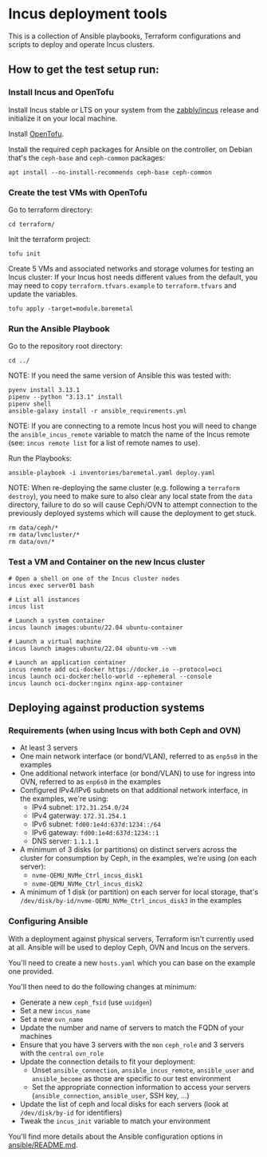 # Incus deployment tools

This is a collection of Ansible playbooks, Terraform configurations and scripts to deploy and operate Incus clusters.

## How to get the test setup run:
### Install Incus and OpenTofu
Install Incus stable or LTS on your system from the [zabbly/incus](https://github.com/zabbly/incus) release and initialize it on your local machine.

Install [OpenTofu](https://opentofu.org/docs/intro/install/).

Install the required ceph packages for Ansible on the controller, on Debian that's the `ceph-base` and `ceph-common` packages:
```
apt install --no-install-recommends ceph-base ceph-common
```

### Create the test VMs with OpenTofu
Go to terraform directory:
```
cd terraform/
```

Init the terraform project:
```
tofu init
```

Create 5 VMs and associated networks and storage volumes for testing an Incus cluster:
If your Incus host needs different values from the default, you may need
to copy `terraform.tfvars.example` to `terraform.tfvars` and update the
variables.

```
tofu apply -target=module.baremetal
```

### Run the Ansible Playbook
Go to the repository root directory:
```
cd ../
```

NOTE: If you need the same version of Ansible this was tested with:
```
pyenv install 3.13.1
pipenv --python "3.13.1" install
pipenv shell
ansible-galaxy install -r ansible_requirements.yml
```

NOTE: If you are connecting to a remote Incus host you will need to change the `ansible_incus_remote` variable to match the name of the Incus remote (see: `incus remote list` for a list of remote names to use).

Run the Playbooks:
```
ansible-playbook -i inventories/baremetal.yaml deploy.yaml
```

NOTE: When re-deploying the same cluster (e.g. following a `terraform destroy`),
you need to make sure to also clear any local state from the
`data` directory, failure to do so will cause Ceph/OVN to attempt
connection to the previously deployed systems which will cause the
deployment to get stuck.

```
rm data/ceph/*
rm data/lvmcluster/*
rm data/ovn/*
```

### Test a VM and Container on the new Incus cluster

```
# Open a shell on one of the Incus cluster nodes
incus exec server01 bash

# List all instances
incus list

# Launch a system container
incus launch images:ubuntu/22.04 ubuntu-container

# Launch a virtual machine
incus launch images:ubuntu/22.04 ubuntu-vm --vm

# Launch an application container
incus remote add oci-docker https://docker.io --protocol=oci
incus launch oci-docker:hello-world --ephemeral --console
incus launch oci-docker:nginx nginx-app-container
```

## Deploying against production systems
### Requirements (when using Incus with both Ceph and OVN)

 - At least 3 servers
 - One main network interface (or bond/VLAN), referred to as `enp5s0` in the examples
 - One additional network interface (or bond/VLAN) to use for ingress into OVN, referred to as `enp6s0` in the examples
 - Configured IPv4/IPv6 subnets on that additional network interface, in the examples, we're using:
   - IPv4 subnet: `172.31.254.0/24`
   - IPv4 gaterway: `172.31.254.1`
   - IPv6 subnet: `fd00:1e4d:637d:1234::/64`
   - IPv6 gateway: `fd00:1e4d:637d:1234::1`
   - DNS server: `1.1.1.1`
 - A minimum of 3 disks (or partitions) on distinct servers across the cluster for consumption by Ceph, in the examples, we're using (on each server):
   - `nvme-QEMU_NVMe_Ctrl_incus_disk1`
   - `nvme-QEMU_NVMe_Ctrl_incus_disk2`
 - A minimum of 1 disk (or partition) on each server for local storage, that's `/dev/disk/by-id/nvme-QEMU_NVMe_Ctrl_incus_disk3` in the examples

### Configuring Ansible

With a deployment against physical servers, Terraform isn't currently used at all.
Ansible will be used to deploy Ceph, OVN and Incus on the servers.

You'll need to create a new `hosts.yaml` which you can base on the example one provided.

You'll then need to do the following changes at minimum:
 - Generate a new `ceph_fsid` (use `uuidgen`)
 - Set a new `incus_name`
 - Set a new `ovn_name`
 - Update the number and name of servers to match the FQDN of your machines
 - Ensure that you have 3 servers with the `mon` `ceph_role` and 3 servers with the `central` `ovn_role`
 - Update the connection details to fit your deployment:
   - Unset `ansible_connection`, `ansible_incus_remote`, `ansible_user` and `ansible_become` as those are specific to our test environment
   - Set the appropriate connection information to access your servers (`ansible_connection`, `ansible_user`, SSH key, ...)
 - Update the list of ceph and local disks for each servers (look at `/dev/disk/by-id` for identifiers)
 - Tweak the `incus_init` variable to match your environment

You'll find more details about the Ansible configuration options in [ansible/README.md](ansible/README.md).
